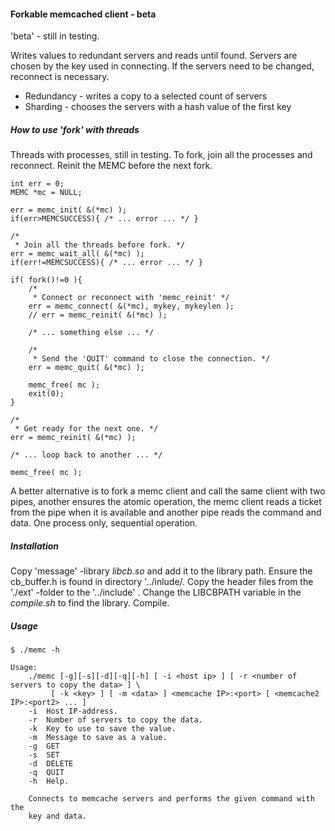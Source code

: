 #### Forkable memcached client - beta

'beta' - still in testing. 

Writes values to redundant servers and reads until found. Servers are chosen by the key used in connecting. If the servers 
need to be changed, reconnect is necessary.

- Redundancy - writes a copy to a selected count of servers
- Sharding - chooses the servers with a hash value of the first key

##### How to use 'fork' with threads

Threads with processes, still in testing. To fork, join all the processes and reconnect. Reinit the MEMC before the 
next fork. 

```
int err = 0;
MEMC *mc = NULL;

err = memc_init( &(*mc) );
if(err>MEMCSUCCESS){ /* ... error ... */ }

/*
 * Join all the threads before fork. */
err = memc_wait_all( &(*mc) );
if(err!=MEMCSUCCESS){ /* ... error ... */ }

if( fork()!=0 ){
	/*
	 * Connect or reconnect with 'memc_reinit' */
	err = memc_connect( &(*mc), mykey, mykeylen );
	// err = memc_reinit( &(*mc) );

	/* ... something else ... */

	/*
	 * Send the 'QUIT' command to close the connection. */
	err = memc_quit( &(*mc) );

	memc_free( mc );
	exit(0);
}

/*
 * Get ready for the next one. */
err = memc_reinit( &(*mc) );

/* ... loop back to another ... */

memc_free( mc );
```

A better alternative is to fork a memc client and call the same client with two pipes, another ensures 
the atomic operation, the memc client reads a ticket from the pipe when it is available and another pipe reads the command 
and data. One process only, sequential operation.

##### Installation

Copy 'message' -library *libcb.so* and add it to the library path. Ensure the cb_buffer.h is found in directory '../inlude/. 
Copy the header files from the './ext' -folder to the '../include' . Change the LIBCBPATH variable in the *compile.sh* to 
find the library. Compile.

##### Usage

```
$ ./memc -h

Usage:
	./memc [-g][-s][-d][-q][-h] [ -i <host ip> ] [ -r <number of servers to copy the data> ] \
		 [ -k <key> ] [ -m <data> ] <memcache IP>:<port> [ <memcache2 IP>:<port2> ... ]
	-i	Host IP-address.
	-r	Number of servers to copy the data.
	-k	Key to use to save the value.
	-m	Message to save as a value.
	-g	GET
	-s	SET
	-d	DELETE
	-q	QUIT
	-h	Help.

	Connects to memcache servers and performs the given command with the
	key and data.

```
